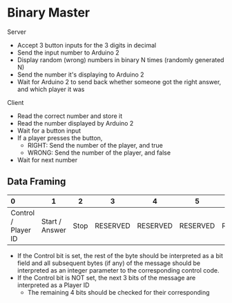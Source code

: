 # Binary Master

Server
- Accept 3 button inputs for the 3 digits in decimal
- Send the input number to Arduino 2
- Display random (wrong) numbers in binary N times (randomly generated N)
- Send the number it's displaying to Arduino 2
- Wait for Arduino 2 to send back whether someone got the right answer, and which player it was

Client
- Read the correct number and store it
- Read the number displayed by Arduino 2
- Wait for a button input
- If a player presses the button,
	- RIGHT: Send the number of the player, and true
	- WRONG: Send the number of the player, and false
- Wait for next number

## Data Framing

| 0                   | 1              | 2    | 3        | 4        | 5        | 6        | 7        |
| :------------------ | -------------- | ---- | -------- | -------- | -------- | -------- | -------- |
| Control / Player ID | Start / Answer | Stop | RESERVED | RESERVED | RESERVED | RESERVED | RESERVED |

- If the Control bit is set, the rest of the byte should be interpreted as a bit field and all subsequent bytes (if any) of the message should be interpreted as an integer parameter to the corresponding control code.
- If the Control bit is NOT set, the next 3 bits of the message are interpreted as a Player ID
  - The remaining 4 bits should be checked for their corresponding